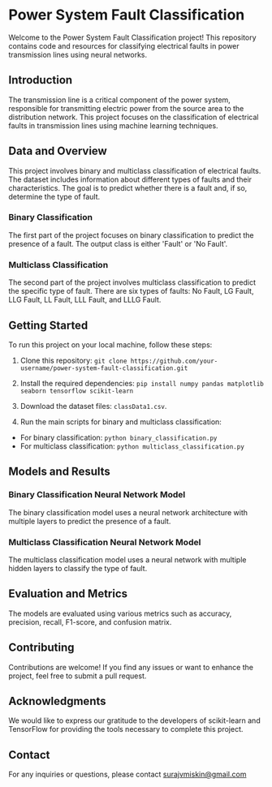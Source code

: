 # Power System Fault Classification

Welcome to the Power System Fault Classification project! This repository contains code and resources for classifying electrical faults in power transmission lines using neural networks.
 
## Introduction 
    
The transmission line is a critical component of the power system, responsible for transmitting electric power from the source area to the distribution network. This project focuses on the classification of electrical faults in transmission lines using machine learning techniques. 
 
## Data and Overview 
  
This project involves binary and multiclass classification of electrical faults. The dataset includes information about different types of faults and their characteristics. The goal is to predict whether there is a fault and, if so, determine the type of fault.

### Binary Classification

The first part of the project focuses on binary classification to predict the presence of a fault. The output class is either 'Fault' or 'No Fault'.

### Multiclass Classification

The second part of the project involves multiclass classification to predict the specific type of fault. There are six types of faults: No Fault, LG Fault, LLG Fault, LL Fault, LLL Fault, and LLLG Fault.

## Getting Started

To run this project on your local machine, follow these steps:

1. Clone this repository:
   ```git clone https://github.com/your-username/power-system-fault-classification.git```
   

3. Install the required dependencies:
```pip install numpy pandas matplotlib seaborn tensorflow scikit-learn```



3. Download the dataset files: `classData1.csv`.

4. Run the main scripts for binary and multiclass classification:
- For binary classification: `python binary_classification.py`
- For multiclass classification: `python multiclass_classification.py`

## Models and Results

### Binary Classification Neural Network Model

The binary classification model uses a neural network architecture with multiple layers to predict the presence of a fault.

### Multiclass Classification Neural Network Model

The multiclass classification model uses a neural network with multiple hidden layers to classify the type of fault.

## Evaluation and Metrics

The models are evaluated using various metrics such as accuracy, precision, recall, F1-score, and confusion matrix.

## Contributing

Contributions are welcome! If you find any issues or want to enhance the project, feel free to submit a pull request.


## Acknowledgments

We would like to express our gratitude to the developers of scikit-learn and TensorFlow for providing the tools necessary to complete this project.

## Contact

For any inquiries or questions, please contact surajvmiskin@gmail.com
